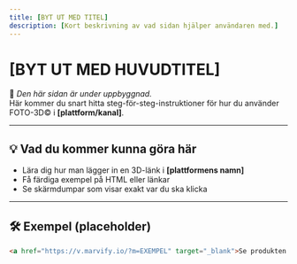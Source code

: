 ```yaml
---
title: [BYT UT MED TITEL]
description: [Kort beskrivning av vad sidan hjälper användaren med.]
---
```


# [BYT UT MED HUVUDTITEL]

🚧 *Den här sidan är under uppbyggnad.*  
Här kommer du snart hitta steg-för-steg-instruktioner för hur du använder FOTO-3D© i **[plattform/kanal]**.

---

## 💡 Vad du kommer kunna göra här

- Lära dig hur man lägger in en 3D-länk i **[plattformens namn]**
- Få färdiga exempel på HTML eller länkar
- Se skärmdumpar som visar exakt var du ska klicka

---

## 🛠 Exempel (placeholder)

```html
<a href="https://v.marvify.io/?m=EXEMPEL" target="_blank">Se produkten i 3D</a>
